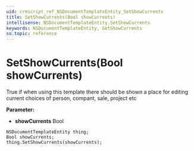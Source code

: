 ```yaml
---
uid: crmscript_ref_NSDocumentTemplateEntity_SetShowCurrents
title: SetShowCurrents(Bool showCurrents)
intellisense: NSDocumentTemplateEntity.SetShowCurrents
keywords: NSDocumentTemplateEntity, GetShowCurrents
so.topic: reference
---
```


# SetShowCurrents(Bool showCurrents)

True if when using this template there should be shown a place for editing current choices of person, compant, sale, project etc

**Parameter:** 
 - **showCurrents** Bool

```crmscript
NSDocumentTemplateEntity thing;
Bool showCurrents;
thing.SetShowCurrents(showCurrents);
```

